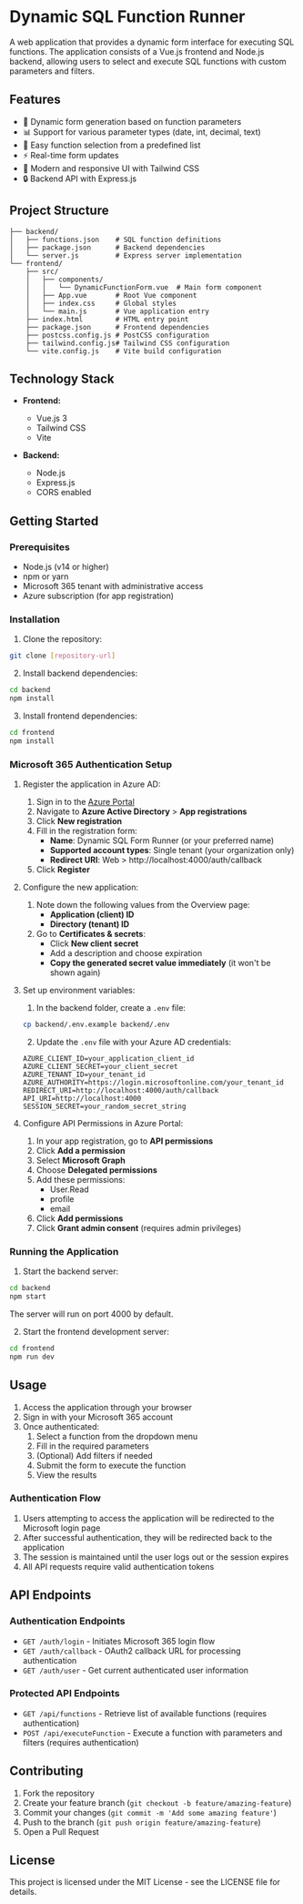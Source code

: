 # Dynamic SQL Function Runner

A web application that provides a dynamic form interface for executing SQL functions. The application consists of a Vue.js frontend and Node.js backend, allowing users to select and execute SQL functions with custom parameters and filters.

## Features

- 🔄 Dynamic form generation based on function parameters
- 📊 Support for various parameter types (date, int, decimal, text)
- 🎯 Easy function selection from a predefined list
- ⚡ Real-time form updates
- 🎨 Modern and responsive UI with Tailwind CSS
- 🔒 Backend API with Express.js

## Project Structure

```
├── backend/
│   ├── functions.json    # SQL function definitions
│   ├── package.json      # Backend dependencies
│   └── server.js         # Express server implementation
└── frontend/
    ├── src/
    │   ├── components/
    │   │   └── DynamicFunctionForm.vue  # Main form component
    │   ├── App.vue       # Root Vue component
    │   ├── index.css     # Global styles
    │   └── main.js       # Vue application entry
    ├── index.html        # HTML entry point
    ├── package.json      # Frontend dependencies
    ├── postcss.config.js # PostCSS configuration
    ├── tailwind.config.js# Tailwind CSS configuration
    └── vite.config.js    # Vite build configuration
```

## Technology Stack

- **Frontend:**
  - Vue.js 3
  - Tailwind CSS
  - Vite

- **Backend:**
  - Node.js
  - Express.js
  - CORS enabled

## Getting Started

### Prerequisites

- Node.js (v14 or higher)
- npm or yarn
- Microsoft 365 tenant with administrative access
- Azure subscription (for app registration)

### Installation

1. Clone the repository:
```bash
git clone [repository-url]
```

2. Install backend dependencies:
```bash
cd backend
npm install
```

3. Install frontend dependencies:
```bash
cd frontend
npm install
```

### Microsoft 365 Authentication Setup

1. Register the application in Azure AD:
   1. Sign in to the [Azure Portal](https://portal.azure.com)
   2. Navigate to **Azure Active Directory** > **App registrations**
   3. Click **New registration**
   4. Fill in the registration form:
      - **Name**: Dynamic SQL Form Runner (or your preferred name)
      - **Supported account types**: Single tenant (your organization only)
      - **Redirect URI**: Web > http://localhost:4000/auth/callback
   5. Click **Register**

2. Configure the new application:
   1. Note down the following values from the Overview page:
      - **Application (client) ID**
      - **Directory (tenant) ID**
   2. Go to **Certificates & secrets**:
      - Click **New client secret**
      - Add a description and choose expiration
      - **Copy the generated secret value immediately** (it won't be shown again)

3. Set up environment variables:
   1. In the backend folder, create a `.env` file:
   ```bash
   cp backend/.env.example backend/.env
   ```
   
   2. Update the `.env` file with your Azure AD credentials:
   ```env
   AZURE_CLIENT_ID=your_application_client_id
   AZURE_CLIENT_SECRET=your_client_secret
   AZURE_TENANT_ID=your_tenant_id
   AZURE_AUTHORITY=https://login.microsoftonline.com/your_tenant_id
   REDIRECT_URI=http://localhost:4000/auth/callback
   API_URI=http://localhost:4000
   SESSION_SECRET=your_random_secret_string
   ```

4. Configure API Permissions in Azure Portal:
   1. In your app registration, go to **API permissions**
   2. Click **Add a permission**
   3. Select **Microsoft Graph**
   4. Choose **Delegated permissions**
   5. Add these permissions:
      - User.Read
      - profile
      - email
   6. Click **Add permissions**
   7. Click **Grant admin consent** (requires admin privileges)

### Running the Application

1. Start the backend server:
```bash
cd backend
npm start
```
The server will run on port 4000 by default.

2. Start the frontend development server:
```bash
cd frontend
npm run dev
```

## Usage

1. Access the application through your browser
2. Sign in with your Microsoft 365 account
3. Once authenticated:
   1. Select a function from the dropdown menu
   2. Fill in the required parameters
   3. (Optional) Add filters if needed
   4. Submit the form to execute the function
   5. View the results

### Authentication Flow

1. Users attempting to access the application will be redirected to the Microsoft login page
2. After successful authentication, they will be redirected back to the application
3. The session is maintained until the user logs out or the session expires
4. All API requests require valid authentication tokens

## API Endpoints

### Authentication Endpoints
- `GET /auth/login` - Initiates Microsoft 365 login flow
- `GET /auth/callback` - OAuth2 callback URL for processing authentication
- `GET /auth/user` - Get current authenticated user information

### Protected API Endpoints
- `GET /api/functions` - Retrieve list of available functions (requires authentication)
- `POST /api/executeFunction` - Execute a function with parameters and filters (requires authentication)

## Contributing

1. Fork the repository
2. Create your feature branch (`git checkout -b feature/amazing-feature`)
3. Commit your changes (`git commit -m 'Add some amazing feature'`)
4. Push to the branch (`git push origin feature/amazing-feature`)
5. Open a Pull Request

## License

This project is licensed under the MIT License - see the LICENSE file for details.